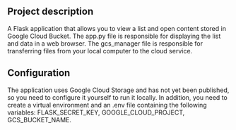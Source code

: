 ## Project description

A Flask application that allows you to view a list and open content stored in Google Cloud Bucket.
The app.py file is responsible for displaying the list and data in a web browser.
The gcs_manager file is responsible for transferring files from your local computer to the cloud service.

## Configuration

The application uses Google Cloud Storage and has not yet been published, so you need to configure it yourself to run it locally.
In addition, you need to create a virtual environment and an .env file containing the following variables: FLASK_SECRET_KEY, GOOGLE_CLOUD_PROJECT, GCS_BUCKET_NAME.

